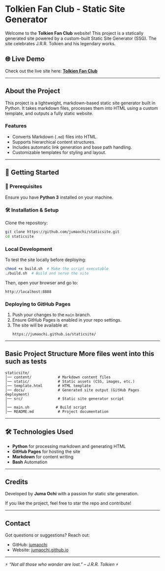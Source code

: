 # Tolkien Fan Club - Static Site Generator

Welcome to the **Tolkien Fan Club** website! This project is a statically generated site powered by a custom-built Static Site Generator (SSG). The site celebrates J.R.R. Tolkien and his legendary works.

## 🌐 Live Demo
Check out the live site here: **[Tolkien Fan Club](https://jumaochi.github.io/staticsite/)**

---

##  About the Project
This project is a lightweight, markdown-based static site generator built in Python. It takes markdown files, processes them into HTML using a custom template, and outputs a fully static website.

###  Features
- Converts Markdown (`.md`) files into HTML.
- Supports hierarchical content structures.
- Includes automatic link generation and base path handling.
- Customizable templates for styling and layout.


---

## 🚀 Getting Started
### 🔧 Prerequisites
Ensure you have **Python 3** installed on your machine.

### 🛠 Installation & Setup
Clone the repository:
```bash
git clone https://github.com/jumaochi/staticsite.git
cd staticsite
```

###  Local Development
To test the site locally before deploying:
```bash
chmod +x build.sh  # Make the script executable
./build.sh  # Build and serve the site
```
Then, open your browser and go to:
```
http://localhost:8888
```

###  Deploying to GitHub Pages
1. Push your changes to the `main` branch.
2. Ensure GitHub Pages is enabled in your repo settings.
3. The site will be available at:
   ```
   https://jumaochi.github.io/staticsite/
   ```

---

##  Basic Project Structure More files went into this such as tests
```
staticsite/
│── content/            # Markdown content files
│── static/             # Static assets (CSS, images, etc.)
│── template.html       # HTML template
│── docs/               # Generated site output (GitHub Pages deployment)
│── src/                # Static site generator script
│        
│── main.sh            # Build script
│── README.md           # Project documentation
```

---

## 🛠 Technologies Used
- **Python** for processing markdown and generating HTML
- **GitHub Pages** for hosting the site
- **Markdown** for content writing
- **Bash** Automation
---

##  Credits
Developed by **Juma Ochi** with a passion for static site generation.

If you like the project, feel free to star  the repo and contribute!

---

##  Contact
Got questions or suggestions? Reach out:
- GitHub: [jumaochi](https://github.com/jumaochi)
- Website: [jumaochi.github.io](https://jumaochi.github.io/juma)

---

⚡ _“Not all those who wander are lost.” – J.R.R. Tolkien_ ⚡

